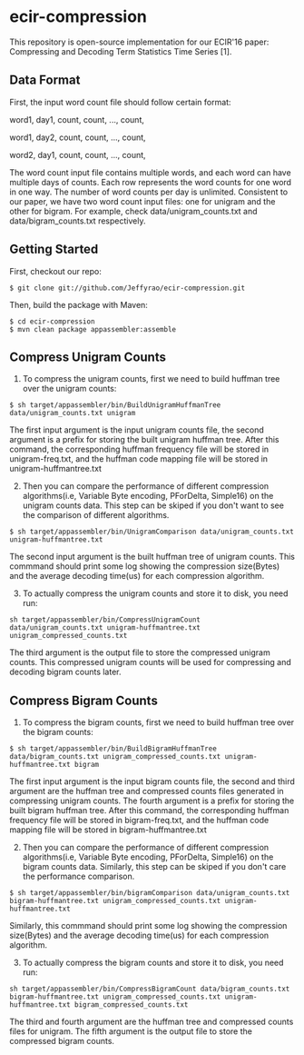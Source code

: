 # ecir-compression
This repository is open-source implementation for our ECIR'16 paper: Compressing and Decoding Term Statistics Time Series [1].

Data Format
-----------
First, the input word count file should follow certain format: 

word1, day1, count, count, ..., count, 

word1, day2, count, count, ..., count, 

word2, day1, count, count, ..., count, 

The word count input file contains multiple words, and each word can have multiple days of counts. Each row represents the word counts for one word in one way. The number of word counts per day is unlimited. Consistent to our paper, we have two word count input files: one for unigram and the other for bigram. For example, check data/unigram_counts.txt and data/bigram_counts.txt respectively.

Getting Started
---------------
First, checkout our repo:
```
$ git clone git://github.com/Jeffyrao/ecir-compression.git
``` 
Then, build the package with Maven:
```
$ cd ecir-compression
$ mvn clean package appassembler:assemble
``` 

Compress Unigram Counts
-----------------------
1. To compress the unigram counts, first we need to build huffman tree over the unigram counts:
```
$ sh target/appassembler/bin/BuildUnigramHuffmanTree data/unigram_counts.txt unigram
``` 
The first input argument is the input unigram counts file, the second argument is a prefix for storing the built unigram huffman tree. After this command, the corresponding huffman frequency file will be stored in unigram-freq.txt, and the huffman code mapping file will be stored in unigram-huffmantree.txt

2. Then you can compare the performance of different compression algorithms(i.e, Variable Byte encoding, PForDelta, Simple16) on the unigram counts data. This step can be skiped if you don't want to see the comparison of different algorithms.
```
$ sh target/appassembler/bin/UnigramComparison data/unigram_counts.txt unigram-huffmantree.txt
``` 
The second input argument is the built huffman tree of unigram counts. This commmand should print some log showing the compression size(Bytes) and the average decoding time(us) for each compression algorithm. 

3. To actually compress the unigram counts and store it to disk, you need run:
```
sh target/appassembler/bin/CompressUnigramCount data/unigram_counts.txt unigram-huffmantree.txt unigram_compressed_counts.txt
```
The third argument is the output file to store the compressed unigram counts. This compressed unigram counts will be used for compressing and decoding bigram counts later.

Compress Bigram Counts
-----------------------
1. To compress the bigram counts, first we need to build huffman tree over the bigram counts:
```
$ sh target/appassembler/bin/BuildBigramHuffmanTree data/bigram_counts.txt unigram_compressed_counts.txt unigram-huffmantree.txt bigram
``` 
The first input argument is the input bigram counts file, the second and third argument are the huffman tree and compressed counts files generated in compressing unigram counts. The fourth argument is a prefix for storing the built bigram huffman tree. After this command, the corresponding huffman frequency file will be stored in bigram-freq.txt, and the huffman code mapping file will be stored in bigram-huffmantree.txt

2. Then you can compare the performance of different compression algorithms(i.e, Variable Byte encoding, PForDelta, Simple16) on the bigram counts data. Similarly, this step can be skiped if you don't care the performance comparison.
```
$ sh target/appassembler/bin/bigramComparison data/unigram_counts.txt bigram-huffmantree.txt unigram_compressed_counts.txt unigram-huffmantree.txt
``` 
Similarly, this commmand should print some log showing the compression size(Bytes) and the average decoding time(us) for each compression algorithm. 

3. To actually compress the bigram counts and store it to disk, you need run:
```
sh target/appassembler/bin/CompressBigramCount data/bigram_counts.txt bigram-huffmantree.txt unigram_compressed_counts.txt unigram-huffmantree.txt bigram_compressed_counts.txt
```
The third and fourth argument are the huffman tree and compressed counts files for unigram. The fifth argument is the output file to store the compressed bigram counts. 
